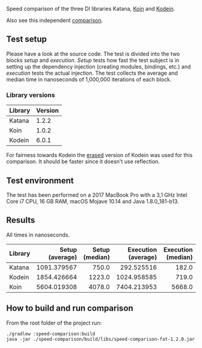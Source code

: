 Speed comparison of the three DI libraries Katana, [Koin](https://github.com/Ekito/koin) and [Kodein](https://github.com/Kodein-Framework/Kodein-DI).

Also see this independent [comparison](https://github.com/Sloy/android-dependency-injection-performance).

## Test setup

Please have a look at the source code. The test is divided into the two blocks *setup* and *execution*. *Setup* tests 
how fast the test subject is in setting up the dependency injection (creating modules, bindings, etc.) and *execution*
tests the actual injection. The test collects the average and median time in nanoseconds of 1,000,000 iterations of
each block.

### Library versions

| Library | Version |
| ------- | ------- |
| Katana  | 1.2.2   |
| Koin    | 1.0.2   |
| Kodein  | 6.0.1   |

For fairness towards Kodein the [erased](http://kodein.org/Kodein-DI/?6.0.1/getting-started#_flavour) version of Kodein
was used for this comparison. It should be faster since it doesn't use reflection.

## Test environment

The test has been performed on a 2017 MacBook Pro with a 3,1 GHz Intel Core i7 CPU, 16 GB RAM, macOS Mojave 10.14 and
Java 1.8.0_181-b13.

## Results

All times in nanoseconds.

| Library | Setup (average) | Setup (median) | Execution (average) | Execution (median) |
| ------- | ---------------:| --------------:| -------------------:| ------------------:|
| Katana  |     1091.379567 |          750.0 |          292.525516 |              182.0 |
| Kodein  |     1854.426664 |         1223.0 |         1024.958585 |              719.0 |
| Koin    |     5604.019308 |         4078.0 |         7404.213953 |             5668.0 |

## How to build and run comparison

From the root folder of the project run:

```
./gradlew :speed-comparison:build
java -jar ./speed-comparison/build/libs/speed-comparison-fat-1.2.0.jar
```
